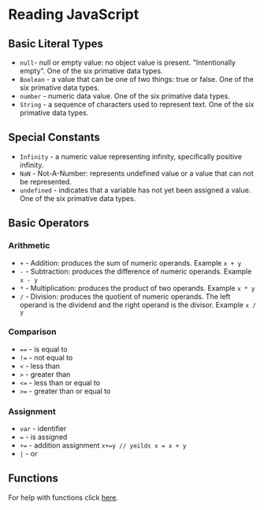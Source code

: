 # Reading JavaScript

## Basic Literal Types
* `null`- null or empty value: no object value is present. "Intentionally empty". One of the six primative data types.
* `Boolean` - a value that can be one of two things: true or false. One of the six primative data types.
* `number` - numeric data value. One of the six primative data types.
* `String` - a sequence of characters used to represent text. One of the six primative data types.

## Special Constants
* `Infinity` - a numeric value representing infinity, specifically positive infinity.
* `NaN` - Not-A-Number: represents undefined value or a value that can not be represented.
* `undefined` - indicates that a variable has not yet been assigned a value. One of the six primative data types.

## Basic Operators

### Arithmetic
* `+` - Addition: produces the sum of numeric operands. Example ```x + y```
* `-` - Subtraction: produces the difference of numeric operands. Example ```x - y``` 
* `*` - Multiplication: produces the product of two operands. Example ```x * y``` 
* `/` - Division: produces the quotient of numeric operands. The left operand is the dividend and the right operand is the divisor. Example ```x / y``` 


### Comparison
* `==` - is equal to
* `!=` - not equal to
* `<` - less than
* `>` - greater than
* `<=` - less than or equal to
* `>=` - greater than or equal to


### Assignment
* `var` - identifier
* `=` - is assigned
* `+=` - addition assignment ```` x+=y // yeilds x = x + y ````
* `|` - or

## Functions

For help with functions click [here](https://developer.mozilla.org/en-US/docs/Web/JavaScript/Guide/Functions).
